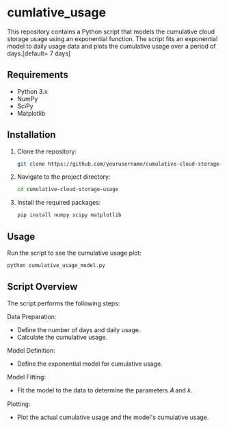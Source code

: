 # cumlative_usage
This repository contains a Python script that models the cumulative cloud storage usage using an exponential function. The script fits an exponential model to daily usage data and plots the cumulative usage over a period of days.[default= 7 days]

## Requirements

- Python 3.x
- NumPy
- SciPy
- Matplotlib

## Installation

1. Clone the repository:
    ```bash
    git clone https://github.com/yourusername/cumulative-cloud-storage-usage.git
    ```
2. Navigate to the project directory:
    ```bash
    cd cumulative-cloud-storage-usage
    ```
3. Install the required packages:
    ```bash
    pip install numpy scipy matplotlib
    ```

## Usage

Run the script to see the cumulative usage plot:

```bash
python cumulative_usage_model.py
```

## Script Overview
The script performs the following steps:

Data Preparation:
- Define the number of days and daily usage.
- Calculate the cumulative usage.

Model Definition:
- Define the exponential model for cumulative usage.

Model Fitting:
- Fit the model to the data to determine the parameters 𝐴 and 𝑘.

Plotting:
- Plot the actual cumulative usage and the model's cumulative usage.

